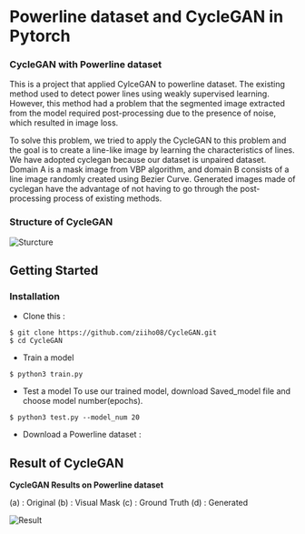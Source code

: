 # Powerline dataset and CycleGAN in Pytorch 

### CycleGAN with Powerline dataset

This is a project that applied CylceGAN to powerline dataset. The existing method used to detect power lines using weakly supervised learning.
However, this method had a problem that the segmented image extracted from the model required post-processing due to the presence of noise, which resulted in image loss. 

To solve this problem, we tried to apply the CycleGAN to this problem and the goal is to create a line-like image by learning the characteristics of lines. We have adopted cyclegan because our dataset is unpaired dataset. Domain A is a mask image from VBP algorithm, and domain B consists of a line image randomly created using Bezier Curve. Generated images made of cyclegan have the advantage of not having to go through the post-processing process of existing methods.

### Structure of CycleGAN
![Sturcture](https://user-images.githubusercontent.com/68531659/131618803-9d914725-3afc-4d5d-b0b8-3998ac66a3e3.png)

## Getting Started

### Installation
- Clone this :

```
$ git clone https://github.com/ziiho08/CycleGAN.git
$ cd CycleGAN
```

- Train a model
```
$ python3 train.py
```
- Test a model
To use our trained model, download Saved_model file and choose model number(epochs).
```
$ python3 test.py --model_num 20
```

- Download a Powerline dataset :


## Result of CycleGAN
**CycleGAN Results on Powerline dataset**

(a) : Original 
(b) : Visual Mask
(c) : Ground Truth 
(d) : Generated 


![Result](https://user-images.githubusercontent.com/68531659/131627234-9695f4f6-354c-4cdd-a177-f9f0f0841915.png)


